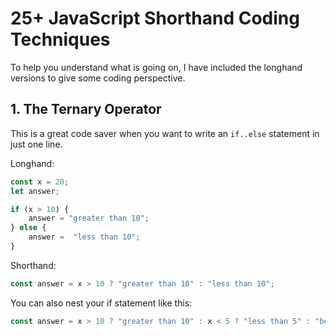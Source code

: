 # 25+ JavaScript Shorthand Coding Techniques
To help you understand what is going on, I have included the longhand versions to give some coding perspective.

## 1. The Ternary Operator

This is a great code saver when you want to write an `if..else` statement in just one line.

Longhand:
```js
const x = 20;
let answer;

if (x > 10) {
    answer = "greater than 10";
} else {
    answer =  "less than 10";
}
```

Shorthand:

```js
const answer = x > 10 ? "greater than 10" : "less than 10";
```

You can also nest your if statement like this:
```js
const answer = x > 10 ? "greater than 10" : x < 5 ? "less than 5" : "between 5 and 10";
```
